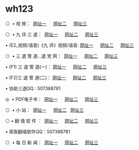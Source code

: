 # wh123
<p>◎   • 视 频： 
<a href="http://wi.32.dnset.com/tv/" target="_blank">网址一</a> 　 
<a href="http://32.bit.ddns.ms/tv/" target="_blank">网址二</a> 　 
<a href="http://16.scr.ns01.biz/" target="_blank">网址三</a></p>
<p>◎   • 九 评.三 退：  
<a href="http://wi.32.dnset.com/t/" target="_blank">网址一</a> 　 
<a href="http://32.bit.ddns.ms/v/" target="_blank">网址二</a> 　 
<a href="http://16.scr.ns01.biz/tt/" target="_blank">网址三</a> 　</p>
<p>  • (E2_视频/语音)《九 评》视频/语音: 
<a href="http://wi.32.dnset.com/v/" target="_blank">网址一</a> 　 
<a href="http://32.bit.ddns.ms/v/" target="_blank">网址二</a> 　 
<a href="http://16.scr.ns01.biz/v/" target="_blank">网址三</a></p>
<p>◎   • 三 退 管 道...退 党 网：  
<a href="http://wi.32.dnset.com/go/8/" target="_blank">网址一</a> 　 
<a href="http://32.bit.ddns.ms/go/8/" target="_blank">网址二</a> 　 
<a href="http://16.scr.ns01.biz/go/8/" target="_blank">网址三</a></p>
<p>  • (F1) 三 退 管 道(一)： 
<a href="http://wi.32.dnset.com/d/" target="_blank">网址一</a> 　 
<a href="http://32.bit.ddns.ms/d/" target="_blank">网址二</a> 　 
<a href="http://16.scr.ns01.biz/d/" target="_blank">网址三</a></p>
<p>  • (F2)三 退 管 道(二)： 
<a href="http://wi.32.dnset.com/dd/" target="_blank">网址一</a> 　 
<a href="http://32.bit.ddns.ms/dd/" target="_blank">网址二</a> 　 
<a href="http://16.scr.ns01.biz/dd/" target="_blank">网址三</a></p>
<p>  • 协助三退QQ : 507388781</p>
<p>◎   • PDF电子书：  
<a href="http://wi.32.dnset.com/p/" target="_blank">网址一</a> 　 
<a href="http://32.bit.ddns.ms/p/" target="_blank">网址二</a> 　 
<a href="http://16.scr.ns01.biz/p/" target="_blank">网址三</a></p>
<p>◎ </span>  •  小 站：  
<a href="http://wi.32.dnset.com/" target="_blank">网址一</a> 　 
<a href="http://32.bit.ddns.ms/" target="_blank">网址二</a>   
<a href="http://16.scr.ns01.biz/" target="_blank">网址三</a></p>
<p>◎  • 翻 墙 软 件 ：  
<a href="http://wi.32.dnset.com/f/" target="_blank">网址一</a> 　 
<a href="http://32.bit.ddns.ms/ff/" target="_blank">网址二</a> 　 
<a href="http://16.scr.ns01.biz/f/" target="_blank">网址三</a></p>
<p>  • 索取翻墙软件QQ：507388781</p>
<p>◎ </span>  • 每 日 新 闻：  
<a href="http://wi.32.dnset.com/day/" target="_blank">网址一</a> 　 
<a href="http://32.bit.ddns.ms/day/" target="_blank">网址二</a> 　 
<a href="http://16.scr.ns01.biz/day/" target="_blank">网址三</a></p>
